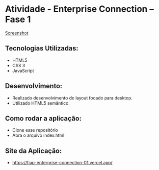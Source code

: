 # Atividade - Enterprise Connection – Fase 1

[Screenshot](./assets/images/print.png)

## Tecnologias Utilizadas:

- HTML5
- CSS 3
- JavaScript

## Desenvolvimento:

- Realizado desenvolvimento do layout focado para desktop.
- Utilizado HTML5 semântico.

## Como rodar a aplicação:

- Clone esse repositório
- Abra o arquivo index.html

## Site da Aplicação:

- https://fiap-enterprise-connection-01.vercel.app/
